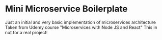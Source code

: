 # Mini Microservice Boilerplate
Just an initial and very basic implementation of microservices architecture 
Taken from Udemy course "Microservices with Node JS and React"
This in not for a real project!